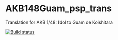 # AKB148Guam_psp_trans
Translation for AKB 1/48: Idol to Guam de Koishitara

[![Build status](https://ci.appveyor.com/api/projects/status/wuv9s5vxejdri0n1?svg=true)](https://ci.appveyor.com/project/kurdtkobain/akb148guam-psp-trans)
